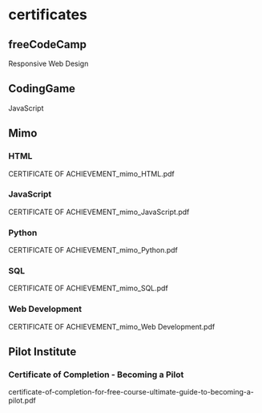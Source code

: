 # certificates

## freeCodeCamp
 Responsive Web Design
 
## CodingGame
 JavaScript

## Mimo

### HTML 
 CERTIFICATE OF ACHIEVEMENT_mimo_HTML.pdf
### JavaScript
 CERTIFICATE OF ACHIEVEMENT_mimo_JavaScript.pdf
### Python
 CERTIFICATE OF ACHIEVEMENT_mimo_Python.pdf
### SQL
 CERTIFICATE OF ACHIEVEMENT_mimo_SQL.pdf
### Web Development
 CERTIFICATE OF ACHIEVEMENT_mimo_Web Development.pdf

## Pilot Institute

### Certificate of Completion - Becoming a Pilot
 certificate-of-completion-for-free-course-ultimate-guide-to-becoming-a-pilot.pdf
